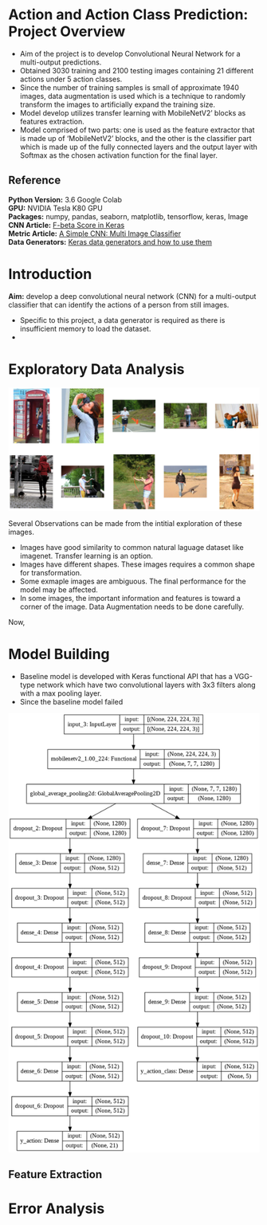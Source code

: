 # Action and Action Class Prediction: Project Overview

- Aim of the project is to develop Convolutional Neural Network for a multi-output predictions.
- Obtained 3030 training and 2100 testing images containing 21 different actions under 5 action classes.
- Since the number of training samples is small of approximate 1940 images, data augmentation is used which is a technique to randomly transform the images to artificially expand the training size.                                                                                                 
- Model develop utilizes transfer learning with MobileNetV2’ blocks as features extraction.
- Model comprised of two parts: one is used as the feature extractor that is made up of ‘MobileNetV2’ blocks, and the other is the classifier part which is made up of the fully connected layers and the output layer with Softmax as the chosen activation function for the final layer. 


## Reference

**Python Version:** 3.6 Google Colab <br/>
**GPU:** NVIDIA Tesla K80 GPU  <br/>
**Packages:** numpy, pandas, seaborn, matplotlib, tensorflow, keras, Image <br/>
**CNN Article:** [F-beta Score in Keras](https://towardsdatascience.com/f-beta-score-in-keras-part-i-86ad190a252f) <br/>
**Metric Article:** [A Simple CNN: Multi Image Classifier](https://towardsdatascience.com/a-simple-cnn-multi-image-classifier-31c463324fa) <br/>
**Data Generators:** [Keras data generators and how to use them](https://towardsdatascience.com/keras-data-generators-and-how-to-use-them-b69129ed779c) <br/>

# Introduction

**Aim:** develop a deep convolutional neural network (CNN) for a multi-output classifier that can identify the actions of a person from still images.

- Specific to this project, a data generator is required as there is insufficient memory to load the dataset.
- 

# Exploratory Data Analysis 

![](https://github.com/roywong96/cnn_action_prediction/blob/master/images/diffSizeimages.png)

Several Observations can be made from the intitial exploration of these images.

- Images have good similarity to common natural laguage dataset like imagenet. Transfer learning is an option.
- Images have different shapes. These images requires a common shape for transformation.
- Some exmaple images are ambiguous. The final performance for the model may be affected.
- In some images, the important information and features is toward a corner of the image. Data Augmentation needs to be done carefully.

Now, 

# Model Building

- Baseline model is developed with Keras functional API that has a VGG-type network which have two convolutional layers with 3x3 filters along with a max pooling layer.
- Since the baseline model failed

![](https://github.com/roywong96/cnn_action_prediction/blob/master/images/model.png)

## Feature Extraction

# Error Analysis

